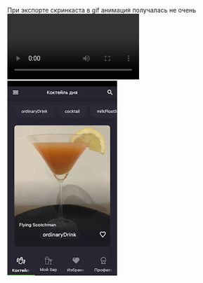 При экспорте скринкаста в gif анимация получалась не очень
![Demo](screenshots/screen_rec.mp4)
![DemoGif](screenshots/screen.gif)